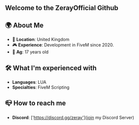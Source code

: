 ## Welcome to the ZerayOfficial Github

## 🌍 About Me

- 📍 **Location**: United Kingdom
- 🎮 **Experience**: Development in FiveM since 2020.
- 🤝 **Ag**: 17 years old

## 🛠️ What I'm experienced with
- **Languages**: LUA
- **Specialties**: FiveM Scripting

## 📪 How to reach me
- **Discord**: ['https://discord.gg/zeray'](join my Discord Server)

